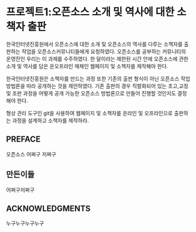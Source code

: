 # 프로젝트1:오픈소스 소개 및 역사에 대한 소책자 출판

한국인터넷진흥원에서 오픈소스에 대한 소개 및 오픈소스의 역사를 다루는 소책자를 출판하는 작업을 오픈소스커뮤니티들에게 요청하였다. 오픈소스를 공부하는 커뮤니티의 운영진인 우리는 이 과제를 수주하였다. 한 달이라는 제한된 시간 안에 오픈소스에 관한 소개 및 역사를 담은 온오프라인 매체인 웹페이지 및 소책자를 제작해야 한다.

한국인터넷진흥원은 소책자를 만드는 과정 또한 기존의 출판 형식이 아닌 오픈소스 작업 방법론을 따라 공개하는 것을 제안하였다. 기존 출판의 경우 직렬화되어 있는 초고,교정 및 조판 과정을 어떻게 공개 가능한 오픈소스 방법론으로 만들어 진행할 것인지도 결정해야 한다.

형상 관리 도구인 git을 사용하여 웹페이지 및 소책자를 온라인 및 오프라인으로 출판하는 과정을 설계하고 소책자를 제작하라.

## PREFACE

오픈소스 어쩌구 저쩌구

## 만든이들

어쩌구저쩌구

## ACKNOWLEDGMENTS

누구누구누구누구

